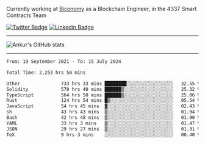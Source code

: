Currently working at [Biconomy](https://biconomy.io/) as a Blockchain Engineer, in the 4337 Smart Contracts Team

 [![Twitter Badge](https://img.shields.io/badge/-@ankurdubey521-1ca0f1?style=flat-square&labelColor=1ca0f1&logo=twitter&logoColor=white&link=https://twitter.com/ankurdubey521)](https://twitter.com/ankurdubey521) [![Linkedin Badge](https://img.shields.io/badge/-ankurdubey521-blue?style=flat-square&logo=Linkedin&logoColor=white&link=https://www.linkedin.com/in/ankurdubey521/)](https://www.linkedin.com/in/ankurdubey521/)

<hr/>

![Ankur's GitHub stats](https://github-readme-stats.vercel.app/api?username=ankurdubey521&count_private=true&theme=radical)

<hr/>

<!--START_SECTION:waka-->

```txt
From: 19 September 2021 - To: 15 July 2024

Total Time: 2,253 hrs 50 mins

Other               733 hrs 33 mins ████████░░░░░░░░░░░░░░░░░   32.55 %
Solidity            570 hrs 40 mins ██████▒░░░░░░░░░░░░░░░░░░   25.32 %
TypeScript          564 hrs 50 mins ██████▒░░░░░░░░░░░░░░░░░░   25.06 %
Rust                124 hrs 54 mins █▒░░░░░░░░░░░░░░░░░░░░░░░   05.54 %
JavaScript          54 hrs 45 mins  ▓░░░░░░░░░░░░░░░░░░░░░░░░   02.43 %
sh                  43 hrs 43 mins  ▒░░░░░░░░░░░░░░░░░░░░░░░░   01.94 %
Bash                42 hrs 48 mins  ▒░░░░░░░░░░░░░░░░░░░░░░░░   01.90 %
YAML                33 hrs 3 mins   ▒░░░░░░░░░░░░░░░░░░░░░░░░   01.47 %
JSON                29 hrs 27 mins  ▒░░░░░░░░░░░░░░░░░░░░░░░░   01.31 %
TeX                 9 hrs 3 mins    ░░░░░░░░░░░░░░░░░░░░░░░░░   00.40 %
```

<!--END_SECTION:waka-->
